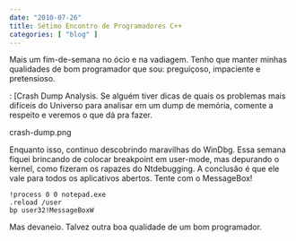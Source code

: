 ```yaml
---
date: "2010-07-26"
title: Sétimo Encontro de Programadores C++
categories: [ "blog" ]
---
```

Mais um fim-de-semana no ócio e na vadiagem. Tenho que manter minhas qualidades de bom programador que sou: preguiçoso, impaciente e pretensioso.

: [Crash Dump Analysis. Se alguém tiver dicas de quais os problemas mais difíceis do Universo para analisar em um dump de memória, comente a respeito e veremos o que dá pra fazer.

crash-dump.png

Enquanto isso, continuo descobrindo maravilhas do WinDbg. Essa semana fiquei brincando de colocar breakpoint em user-mode, mas depurando o kernel, como fizeram os rapazes do Ntdebugging. A conclusão é que ele vale para todos os aplicativos abertos. Tente com o MessageBox!

    
    !process 0 0 notepad.exe
    .reload /user
    bp user32!MessageBoxW

Mas devaneio. Talvez outra boa qualidade de um bom programador.


